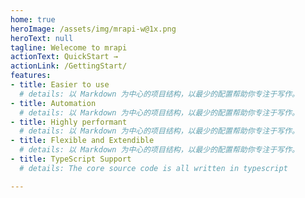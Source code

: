```yaml
---
home: true
heroImage: /assets/img/mrapi-w@1x.png
heroText: null
tagline: Welecome to mrapi
actionText: QuickStart →
actionLink: /GettingStart/
features:
- title: Easier to use
  # details: 以 Markdown 为中心的项目结构，以最少的配置帮助你专注于写作。
- title: Automation
  # details: 以 Markdown 为中心的项目结构，以最少的配置帮助你专注于写作。
- title: Highly performant
  # details: 以 Markdown 为中心的项目结构，以最少的配置帮助你专注于写作。
- title: Flexible and Extendible
  # details: 以 Markdown 为中心的项目结构，以最少的配置帮助你专注于写作。
- title: TypeScript Support
  # details: The core source code is all written in typescript

---
```


<!-- <Footer/> -->